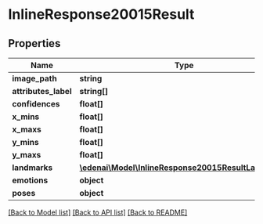# InlineResponse20015Result

## Properties
Name | Type | Description | Notes
------------ | ------------- | ------------- | -------------
**image_path** | **string** |  | [optional] 
**attributes_label** | **string[]** |  | [optional] 
**confidences** | **float[]** |  | [optional] 
**x_mins** | **float[]** |  | [optional] 
**x_maxs** | **float[]** |  | [optional] 
**y_mins** | **float[]** |  | [optional] 
**y_maxs** | **float[]** |  | [optional] 
**landmarks** | [**\edenai\Model\InlineResponse20015ResultLandmarks**](InlineResponse20015ResultLandmarks.md) |  | [optional] 
**emotions** | **object** |  | [optional] 
**poses** | **object** |  | [optional] 

[[Back to Model list]](../README.md#documentation-for-models) [[Back to API list]](../README.md#documentation-for-api-endpoints) [[Back to README]](../README.md)


